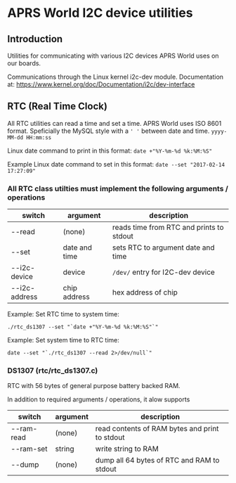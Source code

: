 # APRS World I2C device utilities

## Introduction

Utilities for communicating with various I2C devices APRS World uses on our boards. 

Communications through the Linux kernel i2c-dev module. Documentation at:
https://www.kernel.org/doc/Documentation/i2c/dev-interface


## RTC (Real Time Clock)

All RTC utilities can read a time and set a time. APRS World uses ISO 8601 format. Speficially the MySQL style with a `' '` between date and time. `yyyy-MM-dd HH:mm:ss`

Linux date command to print in this format:
`date +"%Y-%m-%d %k:%M:%S"`

Example Linux date command to set in this format:
`date --set "2017-02-14 17:27:09"`

### All RTC class utilties must implement the following arguments / operations
switch|argument|description
---|---|---
--read|(none)|reads time from RTC and prints to stdout
--set |date and time|sets RTC to argument date and time
--i2c-device|device|`/dev/` entry for I2C-dev device
--i2c-address|chip address|hex address of chip

Example: Set RTC time to system time:
```
./rtc_ds1307 --set "`date +"%Y-%m-%d %k:%M:%S"`"
```
Example: Set system time to RTC time:
```
date --set "`./rtc_ds1307 --read 2>/dev/null`"
```


### DS1307 (rtc/rtc_ds1307.c)
RTC with 56 bytes of general purpose battery backed RAM. 

In addition to required arguments / operations, it alow supports

switch|argument|description
---|---|---
--ram-read|(none)|read contents of RAM bytes and print to stdout
--ram-set|string|write string to RAM
--dump|(none)|dump all 64 bytes of RTC and RAM to stdout




